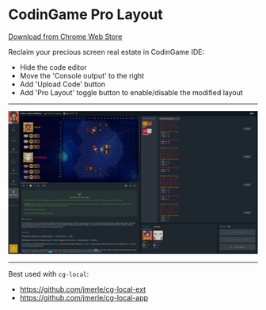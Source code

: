 # CodinGame Pro Layout
[Download from Chrome Web Store](https://chromewebstore.google.com/detail/fleeplnobejocpmlphmbhlnhnimoglpa)

Reclaim your precious screen real estate in CodinGame IDE:
* Hide the code editor
* Move the 'Console output' to the right
* Add 'Upload Code' button
* Add 'Pro Layout' toggle button to enable/disable the modified layout

---

![screenshot](images/screenshot2.png)

---

Best used with `cg-local`:
* https://github.com/jmerle/cg-local-ext
* https://github.com/jmerle/cg-local-app
